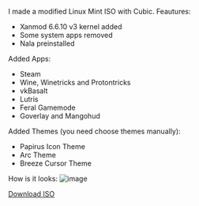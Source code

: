 I made a modified Linux Mint ISO with Cubic.
Feautures:
- Xanmod 6.6.10 v3 kernel added
- Some system apps removed
- Nala preinstalled

Added Apps:
- Steam
- Wine, Winetricks and Protontricks
- vkBasalt
- Lutris
- Feral Gamemode
- Goverlay and Mangohud

Added Themes (you need choose themes manually):
- Papirus Icon Theme
- Arc Theme
- Breeze Cursor Theme

How is it looks:
![image](https://github.com/Efeisot/mint-xfce-cubic-iso/assets/104940108/a30e9e7d-659a-47c2-a363-f88c88aad11e)

[Download ISO]([url](https://drive.google.com/file/d/1bx6SYmGS7IHCAlzXGiCKINJVOABg0JKp/view?usp=sharing)https://drive.google.com/file/d/1bx6SYmGS7IHCAlzXGiCKINJVOABg0JKp/view?usp=sharing)
